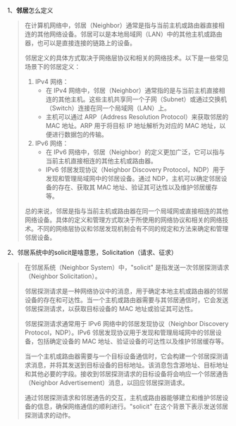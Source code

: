 1、**邻居**怎么定义

> 在计算机网络中，邻居（Neighbor）通常是指与当前主机或路由器直接相连的其他网络设备。邻居可以是本地局域网（LAN）中的其他主机或路由器，也可以是直接连接的链路上的设备。
>
> 邻居定义的具体方式取决于网络层协议和相关的网络技术。以下是一些常见场景下的邻居定义：
>
> 1. IPv4 网络：
>    - 在 IPv4 网络中，邻居（Neighbor）通常指的是与当前主机直接相连的其他主机。这些主机共享同一个子网（Subnet）或通过交换机（Switch）连接在同一个局域网（LAN）上。
>    - 主机可以通过 ARP（Address Resolution Protocol）来获取邻居的 MAC 地址。ARP 用于将目标 IP 地址解析为对应的 MAC 地址，以便进行数据包的传输。
> 2. IPv6 网络：
>    - 在 IPv6 网络中，邻居（Neighbor）的定义更加广泛，它可以指与当前主机直接相连的其他主机或路由器。
>    - IPv6 邻居发现协议（Neighbor Discovery Protocol，NDP）用于发现和管理局域网中的邻居设备。通过 NDP，主机可以确定邻居设备的存在、获取其 MAC 地址、验证其可达性以及维护邻居缓存等。
>
> 总的来说，邻居是指与当前主机或路由器在同一个局域网或直接相连的其他网络设备。具体的定义和管理方式取决于所使用的网络协议和相关的网络技术。不同的网络层协议和邻居发现机制会有不同的规定和方法来确定和管理邻居设备。



2、邻居系统中的solicit是啥意思，Solicitation（请求、征求）

> 在邻居系统（Neighbor System）中，"solicit" 是指发送一次邻居探测请求（Neighbor Solicitation）。
>
> 邻居探测请求是一种网络协议中的消息，用于确定本地主机或路由器的邻居设备的存在和可达性。当一个主机或路由器需要与其邻居通信时，它会发送邻居探测请求，以获取目标设备的 MAC 地址或验证其可达性。
>
> 邻居探测请求通常用于 IPv6 网络中的邻居发现协议（Neighbor Discovery Protocol，NDP）。IPv6 邻居发现协议用于发现和管理局域网中的邻居设备，包括确定设备的 MAC 地址、验证设备的可达性以及维护邻居缓存等。
>
> 当一个主机或路由器需要与一个目标设备通信时，它会构建一个邻居探测请求消息，并将其发送到目标设备的目标地址。该消息包含源地址、目标地址和其他必要的字段。接收到邻居探测请求的目标设备将会响应一个邻居通告（Neighbor Advertisement）消息，以回应邻居探测请求。
>
> 通过邻居探测请求和邻居通告的交互，主机或路由器能够建立和维护邻居设备的信息，确保网络通信的顺利进行。"solicit" 在这个背景下表示发送邻居探测请求的动作。